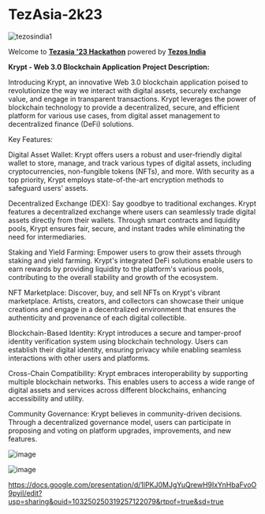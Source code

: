 # TezAsia-2k23

![tezosindia1](https://github.com/TauqeerAhmad5201/TezAsia-2k23/assets/68806440/735f95af-4a62-4095-bdbd-c9fe4f4c57b1)

Welcome to [**Tezasia '23 Hackathon**](https://unstop.com/competitions/tezasia-hackathon-30-tezos-india-695650?ref=NvNQjzFl) powered by [**Tezos India**](https://tezosindia.org.in/) 
 
 **Krypt - Web 3.0 Blockchain Application**
 **Project Description:**

Introducing Krypt, an innovative Web 3.0 blockchain application poised to revolutionize the way we interact with digital assets, securely exchange value, and engage in transparent transactions. Krypt leverages the power of blockchain technology to provide a decentralized, secure, and efficient platform for various use cases, from digital asset management to decentralized finance (DeFi) solutions.

Key Features:

Digital Asset Wallet:
Krypt offers users a robust and user-friendly digital wallet to store, manage, and track various types of digital assets, including cryptocurrencies, non-fungible tokens (NFTs), and more. With security as a top priority, Krypt employs state-of-the-art encryption methods to safeguard users' assets.

Decentralized Exchange (DEX):
Say goodbye to traditional exchanges. Krypt features a decentralized exchange where users can seamlessly trade digital assets directly from their wallets. Through smart contracts and liquidity pools, Krypt ensures fair, secure, and instant trades while eliminating the need for intermediaries.

Staking and Yield Farming:
Empower users to grow their assets through staking and yield farming. Krypt's integrated DeFi solutions enable users to earn rewards by providing liquidity to the platform's various pools, contributing to the overall stability and growth of the ecosystem.

NFT Marketplace:
Discover, buy, and sell NFTs on Krypt's vibrant marketplace. Artists, creators, and collectors can showcase their unique creations and engage in a decentralized environment that ensures the authenticity and provenance of each digital collectible.

Blockchain-Based Identity:
Krypt introduces a secure and tamper-proof identity verification system using blockchain technology. Users can establish their digital identity, ensuring privacy while enabling seamless interactions with other users and platforms.

Cross-Chain Compatibility:
Krypt embraces interoperability by supporting multiple blockchain networks. This enables users to access a wide range of digital assets and services across different blockchains, enhancing accessibility and utility.

Community Governance:
Krypt believes in community-driven decisions. Through a decentralized governance model, users can participate in proposing and voting on platform upgrades, improvements, and new features.

![image](https://github.com/shivamm-55/TezAsia-2k23/assets/108998384/9a3c2ea0-f9c0-4a0a-9f18-be06c224f33f)

![image](https://github.com/shivamm-55/TezAsia-2k23/assets/108998384/a6857ea3-5879-4de8-a661-c9ed818b664d)


https://docs.google.com/presentation/d/1lPKJ0MJgYuQrewH9IxYnHbaFvoO9pyil/edit?usp=sharing&ouid=103250250319257122079&rtpof=true&sd=true




